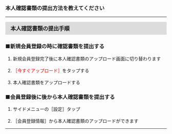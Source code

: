 <h3>本人確認書類の提出方法を教えてください</h3>
<hr>

<div style="padding: 7px 15px; margin-top: 15px; margin-bottom: 15px; border: 1px solid #dcdcdc; background-color: #dcdcdc; font-size: 120%">
<strong>本人確認書類の提出手順</strong>
</div>

<h3>■新規会員登録の時に確認書類を提出する</h3>

<ol>
<li>新規会員登録完了後に本人確認書類のアップロード画面に切り替わります</li>
<br>
<li><font color="ff0000">［今すぐアップロード］</font>をタップする</li>
<br>
<li>本人確認書類をアップロードする</li>
</ol>

<h3>■会員登録後に後から本人確認書類を提出する</h3>

<ol>
<li>サイドメニューの［設定］タップ</li>
<br>
<li>［会員登録情報］から本人確認書類のアップロードができます</li>
</ol>

<hr>
